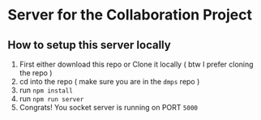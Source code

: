 # Server for the Collaboration Project

## How to setup this server locally

1. First either download this repo or Clone it locally ( btw I prefer cloning the repo )
2. cd into the repo ( make sure you are in the `dmps` repo )
3. run `npm install`
4. run `npm run server`
5. Congrats! You socket server is running on PORT `5000`
